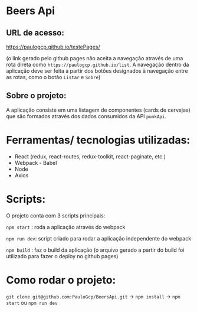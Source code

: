 # Beers Api

## URL de acesso:

https://paulogcp.github.io/testePages/

(o link gerado pelo github pages não aceita a navegação através de uma rota direta como `https://paulogcp.github.io/list`. A navegação dentro da aplicação deve ser feita a partir dos botões designados à navegação entre as rotas, como o botão `Listar` e `Sobre`)

## Sobre o projeto:

A aplicação consiste em uma listagem de componentes (cards de cervejas) que são formados através dos dados consumidos da API `punkApi`.

# Ferramentas/ tecnologias utilizadas:
- React (redux, react-routes, redux-toolkit, react-paginate, etc.)
- Webpack - Babel
- Node
- Axios

# Scripts:

O projeto conta com 3 scripts principais:

`npm start` : roda a aplicação através do webpack

`npm run dev`: script criado para rodar a aplicação independente do webpack

`npm build` : faz o build da aplicação (o arquivo gerado a partir do build foi utilizado para fazer o deploy no github pages) 

# Como rodar o projeto:

`git clone git@github.com:PauloGcp/BeersApi.git` -> `npm install` -> `npm start` ou `npm run dev`
